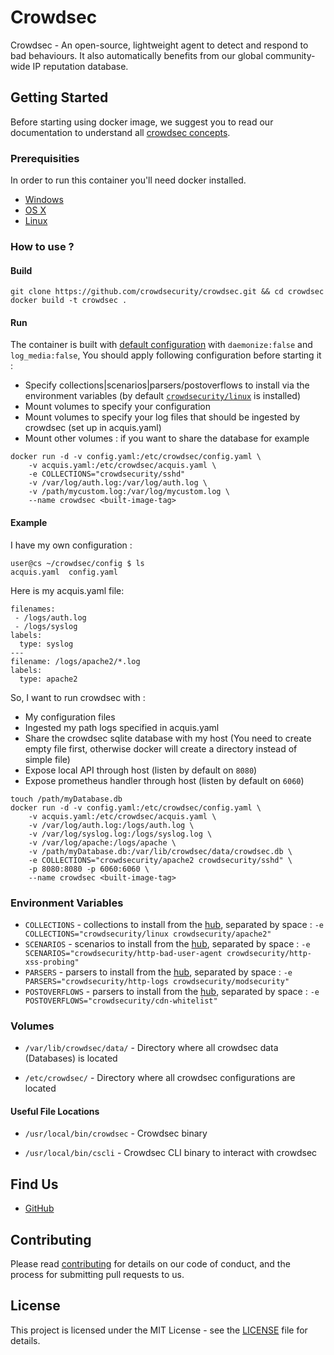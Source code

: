# Crowdsec

Crowdsec - An open-source, lightweight agent to detect and respond to bad behaviours. It also automatically benefits from our global community-wide IP reputation database.

## Getting Started

Before starting using docker image, we suggest you to read our documentation to understand all [crowdsec concepts](https://docs.crowdsec.net/).

### Prerequisities


In order to run this container you'll need docker installed.

* [Windows](https://docs.docker.com/windows/started)
* [OS X](https://docs.docker.com/mac/started/)
* [Linux](https://docs.docker.com/linux/started/)

### How to use ?

#### Build

```shell
git clone https://github.com/crowdsecurity/crowdsec.git && cd crowdsec
docker build -t crowdsec .
```

#### Run

The container is built with [default configuration](https://github.com/crowdsecurity/crowdsec/blob/master/config/config.yaml) with `daemonize:false` and `log_media:false`, You should apply following configuration before starting it :

* Specify collections|scenarios|parsers/postoverflows to install via the environment variables (by default [`crowdsecurity/linux`](https://hub.crowdsec.net/author/crowdsecurity/collections/linux) is installed)
* Mount volumes to specify your configuration
* Mount volumes to specify your log files that should be ingested by crowdsec (set up in acquis.yaml)
* Mount other volumes : if you want to share the database for example

```shell
docker run -d -v config.yaml:/etc/crowdsec/config.yaml \
    -v acquis.yaml:/etc/crowdsec/acquis.yaml \
    -e COLLECTIONS="crowdsecurity/sshd"
    -v /var/log/auth.log:/var/log/auth.log \
    -v /path/mycustom.log:/var/log/mycustom.log \
    --name crowdsec <built-image-tag>
```

#### Example

I have my own configuration :
```shell
user@cs ~/crowdsec/config $ ls
acquis.yaml  config.yaml
```

Here is my acquis.yaml file:
```shell
filenames:
 - /logs/auth.log
 - /logs/syslog
labels:
  type: syslog
---
filename: /logs/apache2/*.log
labels:
  type: apache2
```

So, I want to run crowdsec with :

* My configuration files
* Ingested my path logs specified in acquis.yaml
* Share the crowdsec sqlite database with my host (You need to create empty file first, otherwise docker will create a directory instead of simple file)
* Expose local API through host (listen by default on `8080`)
* Expose prometheus handler through host (listen by default on `6060`)

```shell
touch /path/myDatabase.db
docker run -d -v config.yaml:/etc/crowdsec/config.yaml \
    -v acquis.yaml:/etc/crowdsec/acquis.yaml \
    -v /var/log/auth.log:/logs/auth.log \
    -v /var/log/syslog.log:/logs/syslog.log \
    -v /var/log/apache:/logs/apache \
    -v /path/myDatabase.db:/var/lib/crowdsec/data/crowdsec.db \
    -e COLLECTIONS="crowdsecurity/apache2 crowdsecurity/sshd" \
    -p 8080:8080 -p 6060:6060 \
    --name crowdsec <built-image-tag>
```

### Environment Variables

* `COLLECTIONS` - collections to install from the [hub](https://hub.crowdsec.net/browse/#collections), separated by space : `-e COLLECTIONS="crowdsecurity/linux crowdsecurity/apache2"`
* `SCENARIOS`   - scenarios to install from the [hub](https://hub.crowdsec.net/browse/#configurations), separated by space : `-e SCENARIOS="crowdsecurity/http-bad-user-agent crowdsecurity/http-xss-probing"`
* `PARSERS`     - parsers to install from the [hub](https://hub.crowdsec.net/browse/#configurations), separated by space : `-e PARSERS="crowdsecurity/http-logs crowdsecurity/modsecurity"`
* `POSTOVERFLOWS`     - parsers to install from the [hub](https://hub.crowdsec.net/browse/#configurations), separated by space : `-e POSTOVERFLOWS="crowdsecurity/cdn-whitelist"`

### Volumes

* `/var/lib/crowdsec/data/` - Directory where all crowdsec data (Databases) is located

* `/etc/crowdsec/` - Directory where all crowdsec configurations are located

#### Useful File Locations

* `/usr/local/bin/crowdsec` - Crowdsec binary
  
* `/usr/local/bin/cscli` - Crowdsec CLI binary to interact with crowdsec

## Find Us

* [GitHub](https://github.com/crowdsecurity/crowdsec)

## Contributing

Please read [contributing](https://docs.crowdsec.net/Crowdsec/v1/contributing/) for details on our code of conduct, and the process for submitting pull requests to us.

## License

This project is licensed under the MIT License - see the [LICENSE](https://github.com/crowdsecurity/crowdsec/blob/master/LICENSE) file for details.